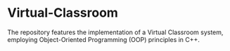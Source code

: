 # Virtual-Classroom
The repository features the implementation of a Virtual Classroom system, employing Object-Oriented Programming (OOP) principles in C++.
